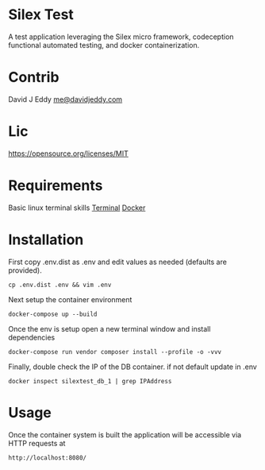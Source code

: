 Silex Test
===
A test application leveraging the Silex micro framework, codeception functional automated testing,
and docker containerization.

Contrib
===
David J Eddy <me@davidjeddy.com>

Lic
===
https://opensource.org/licenses/MIT 

Requirements
===
Basic linux terminal skills
[Terminal](https://www.digitalocean.com/community/tutorials/an-introduction-to-the-linux-terminal)
[Docker](https://www.docker.com/)

Installation
===
First copy .env.dist as .env and edit values as needed (defaults are provided).

    cp .env.dist .env && vim .env

Next setup the container environment

    docker-compose up --build

Once the env is setup open a new terminal window and install dependencies

    docker-compose run vendor composer install --profile -o -vvv
    
Finally, double check the IP of the DB container. if not default update in .env

    docker inspect silextest_db_1 | grep IPAddress

Usage
===
Once the container system is built the application will be accessible via HTTP requests at

    http://localhost:8080/